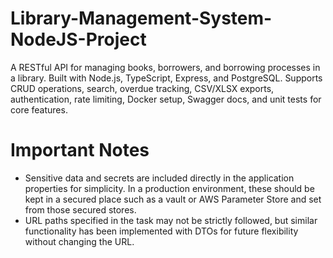 # Library-Management-System-NodeJS-Project
A RESTful API for managing books, borrowers, and borrowing processes in a library. Built with Node.js, TypeScript, Express, and PostgreSQL. Supports CRUD operations, search, overdue tracking, CSV/XLSX exports, authentication, rate limiting, Docker setup, Swagger docs, and unit tests for core features.



# Important Notes
* Sensitive data and secrets are included directly in the application properties for simplicity. In a production environment, these should be kept in a secured place such as a vault or AWS Parameter Store and set from those secured stores.
* URL paths specified in the task may not be strictly followed, but similar functionality has been implemented with DTOs for future flexibility without changing the URL.
